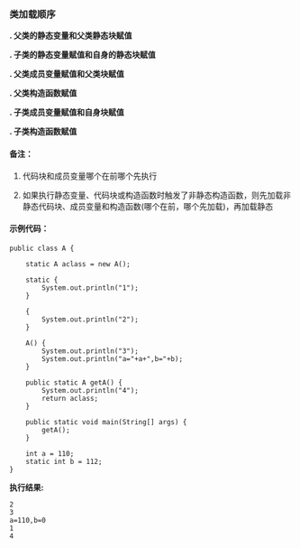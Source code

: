 ### 类加载顺序

  **. 父类的静态变量和父类静态块赋值**
  
  **. 子类的静态变量赋值和自身的静态块赋值**
  
  **. 父类成员变量赋值和父类块赋值**
  
  **. 父类构造函数赋值**
  
  **. 子类成员变量赋值和自身块赋值**
  
  **. 子类构造函数赋值**
  
#### 备注：
1. 代码块和成员变量哪个在前哪个先执行

2. 如果执行静态变量、代码块或构造函数时触发了非静态构造函数，则先加载非静态代码块、成员变量和构造函数(哪个在前，哪个先加载)，再加载静态

#### 示例代码：
```
public class A {

    static A aclass = new A();

    static {
        System.out.println("1");
    }

    {
        System.out.println("2");
    }

    A() {
        System.out.println("3");
        System.out.println("a="+a+",b="+b);
    }

    public static A getA() {
        System.out.println("4");
        return aclass;
    }

    public static void main(String[] args) {
        getA();
    }

    int a = 110;
    static int b = 112;
}
```

**执行结果:**

    2
    3
    a=110,b=0
    1
    4

